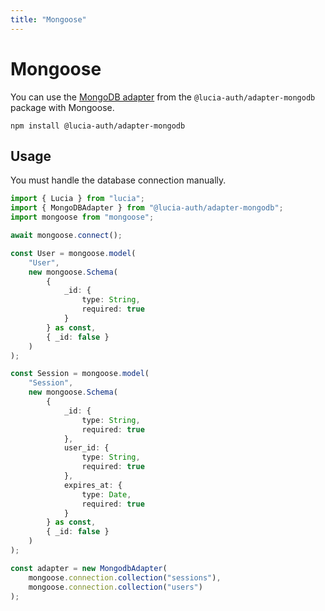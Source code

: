 ```yaml
---
title: "Mongoose"
---
```


# Mongoose

You can use the [MongoDB adapter](/database/mongodb) from the `@lucia-auth/adapter-mongodb` package with Mongoose.

```
npm install @lucia-auth/adapter-mongodb
```

## Usage

You must handle the database connection manually.

```ts
import { Lucia } from "lucia";
import { MongoDBAdapter } from "@lucia-auth/adapter-mongodb";
import mongoose from "mongoose";

await mongoose.connect();

const User = mongoose.model(
	"User",
	new mongoose.Schema(
		{
			_id: {
				type: String,
				required: true
			}
		} as const,
		{ _id: false }
	)
);

const Session = mongoose.model(
	"Session",
	new mongoose.Schema(
		{
			_id: {
				type: String,
				required: true
			},
			user_id: {
				type: String,
				required: true
			},
			expires_at: {
				type: Date,
				required: true
			}
		} as const,
		{ _id: false }
	)
);

const adapter = new MongodbAdapter(
	mongoose.connection.collection("sessions"),
	mongoose.connection.collection("users")
);
```
